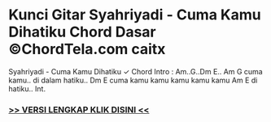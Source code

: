 
 # Kunci Gitar Syahriyadi - Cuma Kamu Dihatiku Chord Dasar ©ChordTela.com caitx


Syahriyadi - Cuma Kamu Dihatiku ✓ Chord Intro : Am..G..Dm E.. Am G cuma kamu.. di dalam hatiku.. Dm E cuma kamu kamu kamu kamu kamu Am E di hatiku.. Int.

###  <a href="https://shortlighzx.web.app?sq=Kunci Gitar Syahriyadi - Cuma Kamu Dihatiku Chord Dasar ©ChordTela.com"> >> VERSI LENGKAP KLIK DISINI << </a>
